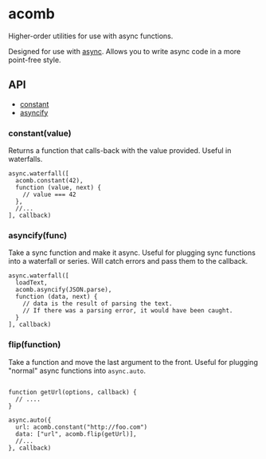 # acomb

Higher-order utilities for use with async functions.

Designed for use with [async](https://github.com/caolan/async).  Allows you to write async code in a more point-free style.

## API

* [constant](#constant)
* [asyncify](#asyncify)

### constant(value)

Returns a function that calls-back with the value provided.  Useful in waterfalls.

```
async.waterfall([
  acomb.constant(42),
  function (value, next) {
    // value === 42
  },
  //...
], callback)
```


### asyncify(func)

Take a sync function and make it async.  Useful for plugging sync functions into a waterfall or series.  Will catch errors and pass them to the callback.

```
async.waterfall([
  loadText,
  acomb.asyncify(JSON.parse),
  function (data, next) {
    // data is the result of parsing the text.
    // If there was a parsing error, it would have been caught.
  }
], callback)
```

### flip(function)

Take a function and move the last argument to the front.  Useful for plugging "normal" async functions into `async.auto`.

```

function getUrl(options, callback) {
  // ....
}

async.auto({
  url: acomb.constant("http://foo.com")
  data: ["url", acomb.flip(getUrl)],
  //...
}, callback)
```
